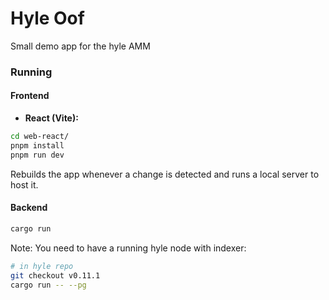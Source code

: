 # Hyle Oof

Small demo app for the hyle AMM

### Running

#### Frontend

- **React (Vite):**

```bash
cd web-react/
pnpm install
pnpm run dev
```
Rebuilds the app whenever a change is detected and runs a local server to host it.

#### Backend

```sh
cargo run
```

Note: You need to have a running hyle node with indexer:  
```sh
# in hyle repo
git checkout v0.11.1
cargo run -- --pg
```
